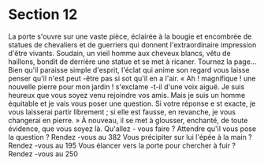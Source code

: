 # Section 12

La porte s'ouvre sur une vaste pièce, éclairée à la bougie et encombrée de statues de
chevaliers et de guerriers qui donnent l'extraordinaire impression d'être vivants. Soudain,
un vieil homme aux cheveux blancs, vêtu de haillons, bondit de derrière une statue et se
met à ricaner.
Tournez la page…
Bien qu'il paraisse simple d'esprit, l'éclat qui anime son regard vous laisse penser qu'il
n'est peut -être pas si  sot qu'il en a l'air. «  Ah ! magnifique  ! une nouvelle pierre pour mon
jardin  ! s'exclame -t-il d'une voix aiguë. Je suis heureux que vous soyez venu rejoindre
vos amis. Mais je suis un homme équitable et je vais vous poser une question. Si votre
réponse e st exacte, je vous laisserai partir librement  ; si elle est fausse, en revanche, je
vous changerai en pierre.  »
À nouveau, il se met à glousser, enchanté, de toute évidence, que vous soyez là. Qu'allez -
vous faire  ?
Attendre qu'il vous pose la question  ?
Rendez -vous au 382
Vous précipiter sur lui l'épée à la main  ?
Rendez -vous au 195
Vous élancer vers la porte pour chercher à fuir  ?
Rendez -vous au 250